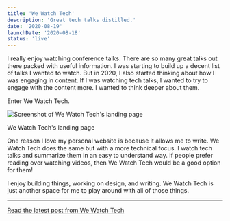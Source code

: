 ```yaml
---
title: 'We Watch Tech'
description: 'Great tech talks distilled.'
date: '2020-08-19'
launchDate: '2020-08-18'
status: 'live'
---
```


I really enjoy watching conference talks. There are so many great talks out there packed with useful information. I was starting to build up a decent list of talks I wanted to watch. But in 2020, I also started thinking about how I was engaging in content. If I was watching tech talks, I wanted to try to engage with the content more. I wanted to think deeper about them.

Enter We Watch Tech.

![Screenshot of We Watch Tech's landing page](/assets/projects/we-watch-tech/landing-page.png)

<div class="text-xs text-center">We Watch Tech's landing page</div>

One reason I love my personal website is because it allows me to write. We Watch Tech does the same but with a more technical focus. I watch tech talks and summarize them in an easy to understand way. If people prefer reading over watching videos, then We Watch Tech would be a good option for them!

I enjoy building things, working on design, and writing. We Watch Tech is just another space for me to play around with all of those things.

---

<footer>

[Read the latest post from We Watch Tech](https://wewatch.tech)

</footer>